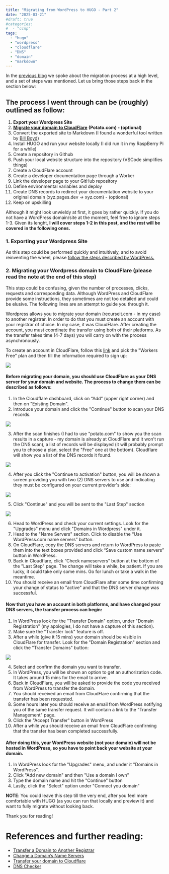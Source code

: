```yaml
---
title: "Migrating from WordPress to HUGO - Part 2"
date: "2025-03-21"
#draft: true
#categories: 
#  - "ccnp"
tags: 
  - "hugo"
  - "wordpress"
  - "cloudflare"
  - "DNS"
  - "domain"
  - "markdown"
---
```


In the [previous blog](https://recurseit.com/post/2025/03/migrating-from-wordpress-to-hugo---part-1/) we spoke about the migration process at a high level, and a set of steps was mentioned. Let us bring those steps back in the section below:

## The process I went through can be (roughly) outlined as follow:

1. **Export your Wordpress Site**
2. [**Migrate your domain to CloudFlare**](https://wordpress.com/support/domains/transfer-domain-registration/) **(Potato.com) - (optional)**
3. Convert the exported site to Markdown (I found a wonderful tool written by [Bill Boyd](https://www.linkedin.com/in/willboyd/))
4. Install HUGO and run your website locally (I did run it in my RaspBerry Pi for a while)
5. Create a repository in Github
6. Push your local website structure into the repository (VSCode simplifies things)
7. Create a CloudFlare account
8. Create a developer documentation page through a Worker
9. Link the developer page to your GitHub repository
10. Define environmental variables and deploy
11. Create DNS records to redirect your documentation website to your original domain (xyz.pages.dev -> xyz.com) - (optional)
12. Keep on upskilling

Although it might look unwieldy at first, it goes by rather quickly. If you do not have a WordPress domain/site at the moment, feel free to ignore steps 1-3. Given its lenght, **I will cover steps 1-2 in this post, and the rest will be covered in the following ones.**

### 1. Exporting your Wordpress Site

As this step could be performed quickly and intuitively, and to avoid reinventing the wheel, please [follow the steps described by WordPress.](https://wordpress.com/support/export/)

### 2. Migrating your Wordpress domain to CloudFlare (please read the note at the end of this step)

This step could be confusing, given the number of processes, clicks, requests and corresponding data. Although WordPress and CloudFlare provide some instructions, they sometimes are not too detailed and could be elusive. The following lines are an attempt to guide you through it.

Wordpress allows you to migrate your domain (recurseit.com - in my case) to another registrar. In order to do that you must create an account with your registrar of choice. In my case, it was CloudFlare. After creating the account, you must coordinate the transfer using both of their platforms. As the transfer takes time (4-7 days) you will carry on with the process asynchronously. 

To create an account in CloudFlare, follow this [link](https://www.cloudflare.com/plans/developer-platform/) and pick the "Workers Free" plan and then fill the information required to sign up:

![](images/CF1.png)

#### Before migrating your domain, you should use CloudFlare as your DNS server for your domain and website. The process to change them can be described as follows:

1. In the Cloudflare dashboard, click on “Add” (upper right corner) and then on "Existing Domain".
2. Introduce your domain and click the "Continue" button to scan your DNS records.

![](images/CF3.png)

3. After the scan finishes (I had to use "potato.com" to show you the scan results in a capture - my domain is already at CloudFlare and it won't run the DNS scan), a list of records will be displayed (it will probably prompt you to choose a plan, select the "Free" one at the bottom). Cloudflare will show you a list of the DNS records it found.

![](images/CF4.png)

4. After you click the "Continue to activation" button, you will be shown a screen providing you with two (2) DNS servers to use and indicating they must be configured on your current provider's side:

![](images/CF5.png)

5. Click "Continue" and you will be sent to the "Last Step" section

![](images/CF6.png)

6. Head to WordPress and check your current settings. Look for the "Upgrades" menu and click "Domains in Wordpress" under it.
7. Head to the "Name Servers" section. Click to disable the “Use WordPress.com name servers” button.
8. On CloudFlare, copy the DNS servers and return to WordPress to paste them into the text boxes provided and click “Save custom name servers” button in WordPress.
9. Back in Cloudflare, click “Check nameservers” button at the bottom of the "Last Step" page. The change will take a while, be patient. If you are lucky, it could take only some mins. Go for lunch or take a walk in the meantime.
10. You should receive an email from CloudFlare after some time confirming your change of status to "active" and that the DNS server change was successful.

#### Now that you have an account in both platforms, and have changed your DNS servers, the transfer process can begin:

1. In WordPress look for the "Transfer Domain" option, under "Domain Registration" (my apologies, I do not have a capture of this section).
2. Make sure the "Transfer lock" feature is off.
3. After a while (give it 15 mins) your domain should be visible in CloudFlare for transfer. Look for the "Domain Registration" section and click the "Transfer Domains" button:

![](images/CF2.png)

4. Select and confirm the domain you want to transfer.
5. In WordPress, you will be shown an option to get an authorization code. It takes around 15 mins for the email to arrive.
6. Back in CloudFlare, you will be asked to provide the code you received from WordPress to transfer the domain.
7. You should received an email from CloudFlare confirming that the transfer has been requested.
8. Some hours later you should receive an email from WordPress notifying you of the same transfer request. It will contain a link to the "Transfer Management" page.
9. Click the "Accept Transfer" button in WordPress
10. After a while you should receive an email from CloudFlare confirming that the transfer has been completed successfully.

#### After doing this, your WordPress website (not your domain) will not be hosted in WordPress, so you have to point back your website at your domain.

1. In WordPress look for the "Upgrades" menu, and under it "Domains in WordPress".
2. Click "Add new domain" and then "Use a domain I own"
3. Type the domain name and hit the "Continue" button
4. Lastly, click the "Select" option under "Connect you domain"

**NOTE**: You could leave this step till the very end, after you feel more comfortable with HUGO (as you can run that locally and preview it) and want to fully migrate without looking back.

Thank you for reading!

# References and further reading:
- [Transfer a Domain to Another Registrar](https://wordpress.com/support/domains/transfer-domain-registration/)
- [Change a Domain’s Name Servers](https://wordpress.com/support/domains/change-name-servers/#changing-name-servers-to-point-away-from-word-press-com)
- [Transfer your domain to Cloudflare](https://developers.cloudflare.com/registrar/get-started/transfer-domain-to-cloudflare/)
- [DNS Checker](https://dnschecker.org/)